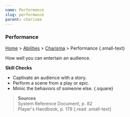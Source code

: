 ```yaml
---
name: Performance
slug: performance
parent: charisma
---
```

### Performance
[Home](dm-operations-center) > [Abilities](abilities) > [Charisma](charisma) > Performance {.small-text}

How well you can entertain an audience.

**Skill Checks**<br/>
- Captivate an audience with a story.
- Perform a scene from a play or epic.
- Mimic the behaviors of someone else.
{.square}

> **Sources** <br/>
> System Reference Document, p. 82<br/>
> Player's Handbook, p. 179
{.read .small-text}


